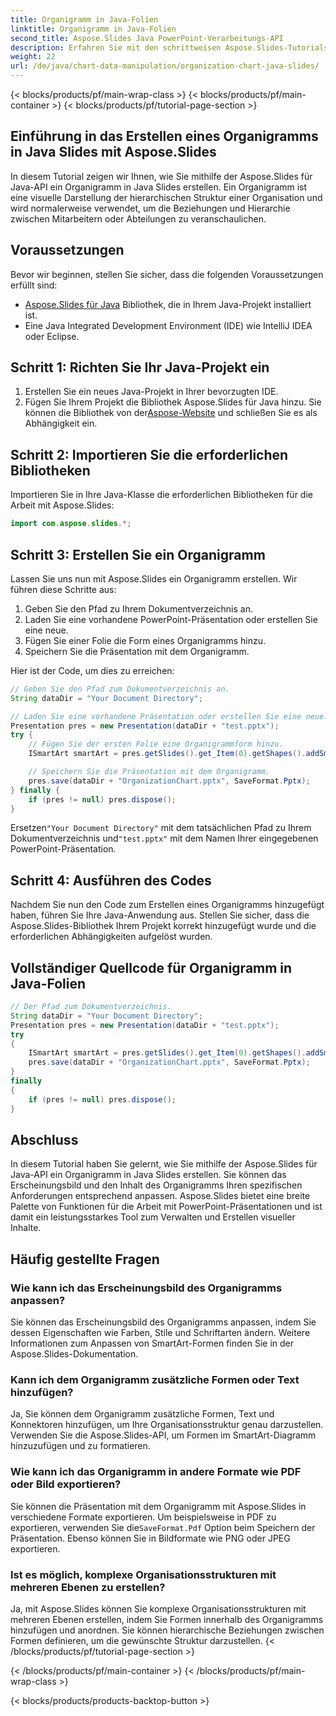 ```yaml
---
title: Organigramm in Java-Folien
linktitle: Organigramm in Java-Folien
second_title: Aspose.Slides Java PowerPoint-Verarbeitungs-API
description: Erfahren Sie mit den schrittweisen Aspose.Slides-Tutorials, wie Sie beeindruckende Organigramme in Java Slides erstellen. Passen Sie Ihre Organisationsstruktur mühelos an und visualisieren Sie sie.
weight: 22
url: /de/java/chart-data-manipulation/organization-chart-java-slides/
---
```


{< blocks/products/pf/main-wrap-class >}
{< blocks/products/pf/main-container >}
{< blocks/products/pf/tutorial-page-section >}


## Einführung in das Erstellen eines Organigramms in Java Slides mit Aspose.Slides

In diesem Tutorial zeigen wir Ihnen, wie Sie mithilfe der Aspose.Slides für Java-API ein Organigramm in Java Slides erstellen. Ein Organigramm ist eine visuelle Darstellung der hierarchischen Struktur einer Organisation und wird normalerweise verwendet, um die Beziehungen und Hierarchie zwischen Mitarbeitern oder Abteilungen zu veranschaulichen.

## Voraussetzungen

Bevor wir beginnen, stellen Sie sicher, dass die folgenden Voraussetzungen erfüllt sind:

- [Aspose.Slides für Java](https://products.aspose.com/slides/java) Bibliothek, die in Ihrem Java-Projekt installiert ist.
- Eine Java Integrated Development Environment (IDE) wie IntelliJ IDEA oder Eclipse.

## Schritt 1: Richten Sie Ihr Java-Projekt ein

1. Erstellen Sie ein neues Java-Projekt in Ihrer bevorzugten IDE.
2.  Fügen Sie Ihrem Projekt die Bibliothek Aspose.Slides für Java hinzu. Sie können die Bibliothek von der[Aspose-Website](https://products.aspose.com/slides/java) und schließen Sie es als Abhängigkeit ein.

## Schritt 2: Importieren Sie die erforderlichen Bibliotheken
Importieren Sie in Ihre Java-Klasse die erforderlichen Bibliotheken für die Arbeit mit Aspose.Slides:

```java
import com.aspose.slides.*;
```

## Schritt 3: Erstellen Sie ein Organigramm

Lassen Sie uns nun mit Aspose.Slides ein Organigramm erstellen. Wir führen diese Schritte aus:

1. Geben Sie den Pfad zu Ihrem Dokumentverzeichnis an.
2. Laden Sie eine vorhandene PowerPoint-Präsentation oder erstellen Sie eine neue.
3. Fügen Sie einer Folie die Form eines Organigramms hinzu.
4. Speichern Sie die Präsentation mit dem Organigramm.

Hier ist der Code, um dies zu erreichen:

```java
// Geben Sie den Pfad zum Dokumentverzeichnis an.
String dataDir = "Your Document Directory";

// Laden Sie eine vorhandene Präsentation oder erstellen Sie eine neue.
Presentation pres = new Presentation(dataDir + "test.pptx");
try {
    // Fügen Sie der ersten Folie eine Organigrammform hinzu.
    ISmartArt smartArt = pres.getSlides().get_Item(0).getShapes().addSmartArt(0, 0, 400, 400, SmartArtLayoutType.PictureOrganizationChart);

    // Speichern Sie die Präsentation mit dem Organigramm.
    pres.save(dataDir + "OrganizationChart.pptx", SaveFormat.Pptx);
} finally {
    if (pres != null) pres.dispose();
}
```

 Ersetzen`"Your Document Directory"` mit dem tatsächlichen Pfad zu Ihrem Dokumentverzeichnis und`"test.pptx"` mit dem Namen Ihrer eingegebenen PowerPoint-Präsentation.

## Schritt 4: Ausführen des Codes

Nachdem Sie nun den Code zum Erstellen eines Organigramms hinzugefügt haben, führen Sie Ihre Java-Anwendung aus. Stellen Sie sicher, dass die Aspose.Slides-Bibliothek Ihrem Projekt korrekt hinzugefügt wurde und die erforderlichen Abhängigkeiten aufgelöst wurden.

## Vollständiger Quellcode für Organigramm in Java-Folien

```java
// Der Pfad zum Dokumentverzeichnis.
String dataDir = "Your Document Directory";
Presentation pres = new Presentation(dataDir + "test.pptx");
try
{
	ISmartArt smartArt = pres.getSlides().get_Item(0).getShapes().addSmartArt(0, 0, 400, 400, SmartArtLayoutType.PictureOrganizationChart);
	pres.save(dataDir + "OrganizationChart.pptx", SaveFormat.Pptx);
}
finally
{
	if (pres != null) pres.dispose();
}
```

## Abschluss

In diesem Tutorial haben Sie gelernt, wie Sie mithilfe der Aspose.Slides für Java-API ein Organigramm in Java Slides erstellen. Sie können das Erscheinungsbild und den Inhalt des Organigramms Ihren spezifischen Anforderungen entsprechend anpassen. Aspose.Slides bietet eine breite Palette von Funktionen für die Arbeit mit PowerPoint-Präsentationen und ist damit ein leistungsstarkes Tool zum Verwalten und Erstellen visueller Inhalte.

## Häufig gestellte Fragen

### Wie kann ich das Erscheinungsbild des Organigramms anpassen?

Sie können das Erscheinungsbild des Organigramms anpassen, indem Sie dessen Eigenschaften wie Farben, Stile und Schriftarten ändern. Weitere Informationen zum Anpassen von SmartArt-Formen finden Sie in der Aspose.Slides-Dokumentation.

### Kann ich dem Organigramm zusätzliche Formen oder Text hinzufügen?

Ja, Sie können dem Organigramm zusätzliche Formen, Text und Konnektoren hinzufügen, um Ihre Organisationsstruktur genau darzustellen. Verwenden Sie die Aspose.Slides-API, um Formen im SmartArt-Diagramm hinzuzufügen und zu formatieren.

### Wie kann ich das Organigramm in andere Formate wie PDF oder Bild exportieren?

 Sie können die Präsentation mit dem Organigramm mit Aspose.Slides in verschiedene Formate exportieren. Um beispielsweise in PDF zu exportieren, verwenden Sie die`SaveFormat.Pdf` Option beim Speichern der Präsentation. Ebenso können Sie in Bildformate wie PNG oder JPEG exportieren.

### Ist es möglich, komplexe Organisationsstrukturen mit mehreren Ebenen zu erstellen?

Ja, mit Aspose.Slides können Sie komplexe Organisationsstrukturen mit mehreren Ebenen erstellen, indem Sie Formen innerhalb des Organigramms hinzufügen und anordnen. Sie können hierarchische Beziehungen zwischen Formen definieren, um die gewünschte Struktur darzustellen.
{< /blocks/products/pf/tutorial-page-section >}

{< /blocks/products/pf/main-container >}
{< /blocks/products/pf/main-wrap-class >}

{< blocks/products/products-backtop-button >}
